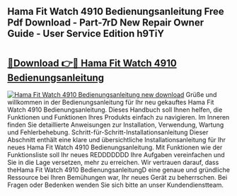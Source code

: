 ## Hama Fit Watch 4910 Bedienungsanleitung Free Pdf Download - Part-7rD New Repair Owner Guide - User Service Edition h9TiY

# <h2><a href="http://df3ttho.blite.top/?on=Hama+Fit+Watch+4910+Bedienungsanleitung">🔗Download 👉🔴 Hama Fit Watch 4910 Bedienungsanleitung</a></h2>

[![Hama Fit Watch 4910 Bedienungsanleitung new download](https://i.imgur.com/lujVjoI.png)](http://df3ttho.blite.top/?on=Hama+Fit+Watch+4910+Bedienungsanleitung)
Grüße und willkommen in der Bedienungsanleitung für Ihr neu gekauftes Hama Fit Watch 4910 Bedienungsanleitung. Dieses Handbuch soll Ihnen helfen, die Funktionen und Funktionen Ihres Produkts einfach zu navigieren. Im Inneren finden Sie detaillierte Anweisungen zur Installation, Verwendung, Wartung und Fehlerbehebung. Schritt-für-Schritt-Installationsanleitung Dieser Abschnitt enthält eine klare und übersichtliche Installationsanleitung für Ihr neues Hama Fit Watch 4910 Bedienungsanleitung. Mit Funktionen wie der Funktionsliste soll Ihr neues REDDDDDDD Ihre Aufgaben vereinfachen und Sie in die Lage versetzen, mehr zu erreichen. Wir vertrauen darauf, dass theHama Fit Watch 4910 BedienungsanleitungD eine genaue und gründliche Ressource bei Ihren Bemühungen war, Ihr neues Gerät zu beherrschen. Bei Fragen oder Bedenken wenden Sie sich bitte an unser Kundendienstteam.
